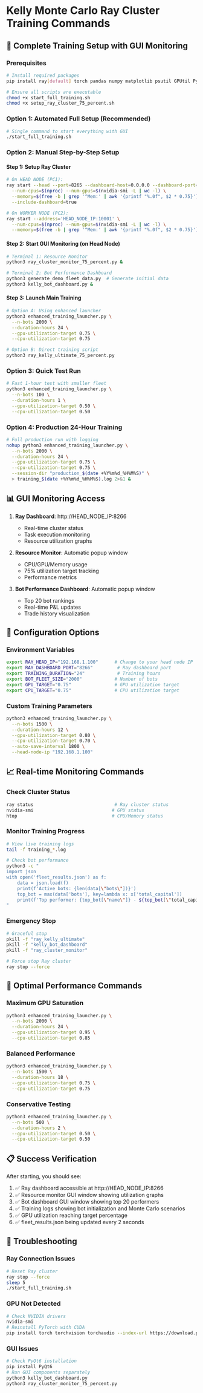 # Kelly Monte Carlo Ray Cluster Training Commands

## 🚀 Complete Training Setup with GUI Monitoring

### Prerequisites
```bash
# Install required packages
pip install ray[default] torch pandas numpy matplotlib psutil GPUtil PyQt6

# Ensure all scripts are executable
chmod +x start_full_training.sh
chmod +x setup_ray_cluster_75_percent.sh
```

### Option 1: Automated Full Setup (Recommended)
```bash
# Single command to start everything with GUI
./start_full_training.sh
```

### Option 2: Manual Step-by-Step Setup

#### Step 1: Setup Ray Cluster
```bash
# On HEAD NODE (PC1):
ray start --head --port=8265 --dashboard-host=0.0.0.0 --dashboard-port=8266 \
  --num-cpus=$(nproc) --num-gpus=$(nvidia-smi -L | wc -l) \
  --memory=$(free -b | grep '^Mem:' | awk '{printf "%.0f", $2 * 0.75}') \
  --include-dashboard=true

# On WORKER NODE (PC2):
ray start --address='HEAD_NODE_IP:10001' \
  --num-cpus=$(nproc) --num-gpus=$(nvidia-smi -L | wc -l) \
  --memory=$(free -b | grep '^Mem:' | awk '{printf "%.0f", $2 * 0.75}')
```

#### Step 2: Start GUI Monitoring (on Head Node)
```bash
# Terminal 1: Resource Monitor
python3 ray_cluster_monitor_75_percent.py &

# Terminal 2: Bot Performance Dashboard
python3 generate_demo_fleet_data.py  # Generate initial data
python3 kelly_bot_dashboard.py &
```

#### Step 3: Launch Main Training
```bash
# Option A: Using enhanced launcher
python3 enhanced_training_launcher.py \
  --n-bots 2000 \
  --duration-hours 24 \
  --gpu-utilization-target 0.75 \
  --cpu-utilization-target 0.75

# Option B: Direct training script
python3 ray_kelly_ultimate_75_percent.py
```

### Option 3: Quick Test Run
```bash
# Fast 1-hour test with smaller fleet
python3 enhanced_training_launcher.py \
  --n-bots 100 \
  --duration-hours 1 \
  --gpu-utilization-target 0.50 \
  --cpu-utilization-target 0.50
```

### Option 4: Production 24-Hour Training
```bash
# Full production run with logging
nohup python3 enhanced_training_launcher.py \
  --n-bots 2000 \
  --duration-hours 24 \
  --gpu-utilization-target 0.75 \
  --cpu-utilization-target 0.75 \
  --session-dir "production_$(date +%Y%m%d_%H%M%S)" \
  > training_$(date +%Y%m%d_%H%M%S).log 2>&1 &
```

## 📊 GUI Monitoring Access

1. **Ray Dashboard**: http://HEAD_NODE_IP:8266
   - Real-time cluster status
   - Task execution monitoring
   - Resource utilization graphs

2. **Resource Monitor**: Automatic popup window
   - CPU/GPU/Memory usage
   - 75% utilization target tracking
   - Performance metrics

3. **Bot Performance Dashboard**: Automatic popup window
   - Top 20 bot rankings
   - Real-time P&L updates
   - Trade history visualization

## 🔧 Configuration Options

### Environment Variables
```bash
export RAY_HEAD_IP="192.168.1.100"      # Change to your head node IP
export RAY_DASHBOARD_PORT="8266"         # Ray dashboard port
export TRAINING_DURATION="24"            # Training hours
export BOT_FLEET_SIZE="2000"            # Number of bots
export GPU_TARGET="0.75"                # GPU utilization target
export CPU_TARGET="0.75"                # CPU utilization target
```

### Custom Training Parameters
```bash
python3 enhanced_training_launcher.py \
  --n-bots 1500 \
  --duration-hours 12 \
  --gpu-utilization-target 0.80 \
  --cpu-utilization-target 0.70 \
  --auto-save-interval 1800 \
  --head-node-ip "192.168.1.100"
```

## 📈 Real-time Monitoring Commands

### Check Cluster Status
```bash
ray status                              # Ray cluster status
nvidia-smi                             # GPU status
htop                                   # CPU/Memory status
```

### Monitor Training Progress
```bash
# View live training logs
tail -f training_*.log

# Check bot performance
python3 -c "
import json
with open('fleet_results.json') as f:
    data = json.load(f)
    print(f'Active bots: {len(data[\"bots\"])}')
    top_bot = max(data['bots'], key=lambda x: x['total_capital'])
    print(f'Top performer: {top_bot[\"name\"]} - ${top_bot[\"total_capital\"]:,.2f}')
"
```

### Emergency Stop
```bash
# Graceful stop
pkill -f "ray_kelly_ultimate"
pkill -f "kelly_bot_dashboard"
pkill -f "ray_cluster_monitor"

# Force stop Ray cluster
ray stop --force
```

## 🎯 Optimal Performance Commands

### Maximum GPU Saturation
```bash
python3 enhanced_training_launcher.py \
  --n-bots 2000 \
  --duration-hours 24 \
  --gpu-utilization-target 0.95 \
  --cpu-utilization-target 0.85
```

### Balanced Performance
```bash
python3 enhanced_training_launcher.py \
  --n-bots 1500 \
  --duration-hours 18 \
  --gpu-utilization-target 0.75 \
  --cpu-utilization-target 0.75
```

### Conservative Testing
```bash
python3 enhanced_training_launcher.py \
  --n-bots 500 \
  --duration-hours 2 \
  --gpu-utilization-target 0.50 \
  --cpu-utilization-target 0.50
```

## 📋 Success Verification

After starting, you should see:
1. ✅ Ray dashboard accessible at http://HEAD_NODE_IP:8266
2. ✅ Resource monitor GUI window showing utilization graphs
3. ✅ Bot dashboard GUI window showing top 20 performers
4. ✅ Training logs showing bot initialization and Monte Carlo scenarios
5. ✅ GPU utilization reaching target percentage
6. ✅ fleet_results.json being updated every 2 seconds

## 🚨 Troubleshooting

### Ray Connection Issues
```bash
# Reset Ray cluster
ray stop --force
sleep 5
./start_full_training.sh
```

### GPU Not Detected
```bash
# Check NVIDIA drivers
nvidia-smi
# Reinstall PyTorch with CUDA
pip install torch torchvision torchaudio --index-url https://download.pytorch.org/whl/cu118
```

### GUI Issues
```bash
# Check PyQt6 installation
pip install PyQt6
# Run GUI components separately
python3 kelly_bot_dashboard.py
python3 ray_cluster_monitor_75_percent.py
```
